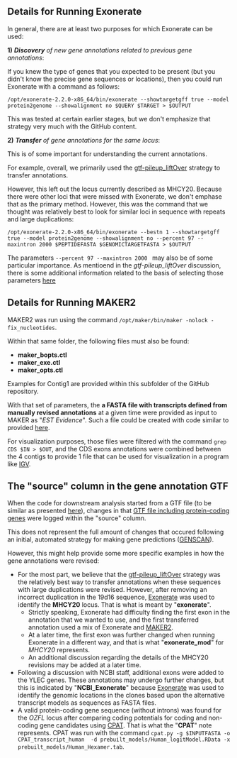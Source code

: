 ## Details for Running Exonerate

In general, there are at least two purposes for which Exonerate can be used:

**1)** ***Discovery** of new gene annotations related to previous gene annotations*:

If you knew the type of genes that you expected to be present (but you didn't know the precise gene sequences or locations), then you could run Exonerate with a command as follows:

`/opt/exonerate-2.2.0-x86_64/bin/exonerate --showtargetgff true --model protein2genome --showalignment no $QUERY $TARGET > $OUTPUT`

This was tested at certain earlier stages, but we don't emphasize that strategy very much with the GitHub content.

**2)** ***Transfer** of gene annotations for the same locus*:

This is of some important for understanding the current annotations.

For example, overall, we primarily used the [gtf-pileup_liftOver](https://github.com/cwarden45/Miller_Red_Jungle_Fowl_MHCY/tree/main/Part2_Annotation/Gene_Annotation_Iterations/gtf-pileup_liftOver) strategy to transfer annotations.

However, this left out the locus currently described as MHCY20.  Because there were other loci that were missed with Exonerate, we don't emphase that as the primary method.  However, this was the command that we thought was relatively best to look for similar loci in sequence with repeats and large duplications:

`/opt/exonerate-2.2.0-x86_64/bin/exonerate --bestn 1 --showtargetgff true --model protein2genome --showalignment no --percent 97 --maxintron 2000 $PEPTIDEFASTA $GENOMICTARGETFASTA > $OUTPUT`

The parameters `--percent 97 --maxintron 2000 ` may also be of some particular importance.  As mentioend in the *gtf-pileup_liftOver* discussion, there is some additional information related to the basis of selecting those parameters [here](https://www.biostars.org/p/472543/)

## Details for Running MAKER2

MAKER2 was run using the command `/opt/maker/bin/maker -nolock -fix_nucleotides`.

Within that same folder, the following files must also be found:

 - **maker_bopts.ctl**
 - **maker_exe.ctl**
 - **maker_opts.ctl**

Examples for Contig1 are provided within this subfolder of the GitHub repository.

With that set of parameters, the **a FASTA file with transcripts defined from manually revised annotations** at a given time were provided as input to MAKER as "*EST Evidence*".  Such a file could be created with code similar to provided [here](https://github.com/cwarden45/Miller_Red_Jungle_Fowl_MHCY/tree/main/Part2_Annotation/Gene_Annotation_Iterations/Annotation_Update_Example).

For visualization purposes, those files were filtered with the command `grep CDS $IN > $OUT`, and the CDS exons annotations were combined between the 4 contigs to provide 1 file that can be used for visualization in a program like [IGV](https://software.broadinstitute.org/software/igv/).

## The "source" column in the gene annotation GTF

When the code for downstream analysis started from a GTF file (to be similar as presented [here](https://github.com/cwarden45/Miller_Red_Jungle_Fowl_MHCY/tree/main/Part2_Annotation/Gene_Annotation_Iterations/Annotation_Update_Example)), changes in that [GTF file including protein-coding genes](https://github.com/cwarden45/Miller_Red_Jungle_Fowl_MHCY/blob/main/Part2_Annotation/GTF_GFF_files/Combined_updated_genes-24March2022.gtf) were logged within the "source" column.

This does not represent the full amount of changes that occured following an initial, automated strategy for making gene predictions ([GENSCAN](http://hollywood.mit.edu/GENSCAN.html)).

However, this might help provide some more specific examples in how the gene annotations were revised:

 - For the most part, we believe that the [gtf-pileup_liftOver](https://github.com/cwarden45/Miller_Red_Jungle_Fowl_MHCY/tree/main/Part2_Annotation/Gene_Annotation_Iterations/gtf-pileup_liftOver) strategy was the relatively best way to transfer annotations when these sequences with large duplications were revised.  However, after removing an incorrect duplication in the 19d16 sequence, [Exonerate](https://www.ebi.ac.uk/about/vertebrate-genomics/software/exonerate) was used to identify the **MHCY20** locus.  That is what is meant by "**exonerate**".
   - Strictly speaking, Exonerate had difficulty finding the first exon in the annotation that we wanted to use, and the first transferred annotation used a mix of Exonerate and [MAKER2](https://www.yandell-lab.org/software/maker.html).
   - At a later time, the first exon was further changed when running Exonerate in a different way, and that is what "**exonerate_mod**" for *MHCY20* represents.
   - An additional discussion regarding the details of the MHCY20 revisions may be added at a later time.
 - Following a discussion with NCBI staff, additional exons were added to the YLEC genes.  These annotations may undergo further changes, but this is indicated by "**NCBI_Exonerate**" because [Exonerate](https://www.ebi.ac.uk/about/vertebrate-genomics/software/exonerate) was used to identify the genomic locations in the clones based upon the alternative transcript models as sequences as FASTA files.
 - A valid protein-coding gene sequence (without introns) was found for the *OZFL* locus after comparing coding potentials for coding and non-coding gene candidates using [CPAT](https://code.google.com/archive/p/cpat/).  That is what the "**CPAT**" note represents.  CPAT was run with the command `cpat.py -g $INPUTFASTA -o CPAT_transcript_human  -d prebuilt_models/Human_logitModel.RData -x prebuilt_models/Human_Hexamer.tab`.

